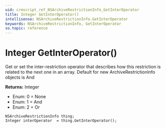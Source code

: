 ```yaml
---
uid: crmscript_ref_NSArchiveRestrictionInfo_GetInterOperator
title: Integer GetInterOperator()
intellisense: NSArchiveRestrictionInfo.GetInterOperator
keywords: NSArchiveRestrictionInfo, GetInterOperator
so.topic: reference
---
```


# Integer GetInterOperator()

Get or set the inter-restriction operator that describes how this restriction is related to the next one in an array. Default for new ArchiveRestrictionInfo objects is And

**Returns:** Integer

* Enum: 0 = None 
* Enum: 1 = And 
* Enum: 2 = Or 

```crmscript
NSArchiveRestrictionInfo thing;
Integer interOperator  = thing.GetInterOperator();
```

